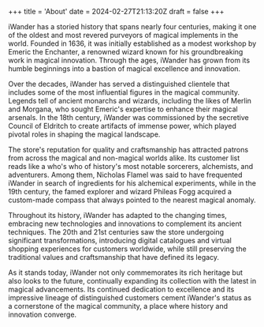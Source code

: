 +++
title = 'About'
date = 2024-02-27T21:13:20Z
draft = false
+++

iWander has a storied history that spans nearly four centuries, making it one of the oldest and most revered 
purveyors of magical implements in the world. Founded in 1636, it was initially established as a modest workshop 
by Emeric the Enchanter, a renowned wizard known for his groundbreaking work in magical innovation. Through the 
ages, iWander has grown from its humble beginnings into a bastion of magical excellence and innovation.

Over the decades, iWander has served a distinguished clientele that includes some of the most influential figures 
in the magical community. Legends tell of ancient monarchs and wizards, including the likes of Merlin and Morgana, 
who sought Emeric's expertise to enhance their magical arsenals. In the 18th century, iWander was commissioned by 
the secretive Council of Eldritch to create artifacts of immense power, which played pivotal roles in shaping the 
magical landscape.

The store's reputation for quality and craftsmanship has attracted patrons from across the magical and non-magical 
worlds alike. Its customer list reads like a who's who of history's most notable sorcerers, alchemists, and 
adventurers. Among them, Nicholas Flamel was said to have frequented iWander in search of ingredients for his 
alchemical experiments, while in the 19th century, the famed explorer and wizard Phileas Fogg acquired a 
custom-made compass that always pointed to the nearest magical anomaly.

Throughout its history, iWander has adapted to the changing times, embracing new technologies and innovations to 
complement its ancient techniques. The 20th and 21st centuries saw the store undergoing significant 
transformations, introducing digital catalogues and virtual shopping experiences for customers worldwide, while 
still preserving the traditional values and craftsmanship that have defined its legacy.

As it stands today, iWander not only commemorates its rich heritage but also looks to the future, continually 
expanding its collection with the latest in magical advancements. Its continued dedication to excellence and its 
impressive lineage of distinguished customers cement iWander's status as a cornerstone of the magical community, a 
place where history and innovation converge.

